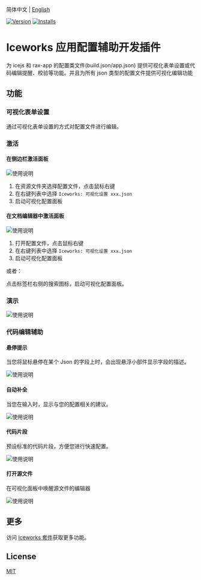 简体中文 | [English](./README.en.md)

[![Version](https://vsmarketplacebadge.apphb.com/version/iceworks-team.iceworks-config-helper.svg)](https://marketplace.visualstudio.com/items?itemName=iceworks-team.iceworks-config-helper)
[![Installs](https://vsmarketplacebadge.apphb.com/installs-short/iceworks-team.iceworks-config-helper.svg)](https://marketplace.visualstudio.com/items?itemName=iceworks-team.iceworks-config-helper)

# Iceworks 应用配置辅助开发插件

为 icejs 和 rax-app 的配置类文件(build.json/app.json) 提供可视化表单设置或代码编辑提醒、校验等功能。并且为所有 json 类型的配置文件提供可视化编辑功能

## 功能

### 可视化表单设置

通过可视化表单设置的方式对配置文件进行编辑。

### 激活

#### 在侧边栏激活面板

![使用说明](https://user-images.githubusercontent.com/56879942/89489442-18ada980-d7dd-11ea-8db3-1751e5db2eca.gif)

1. 在资源文件夹选择配置文件，点击鼠标右键
2. 在右键列表中选择 `Iceworks: 可视化设置 xxx.json`
3. 启动可视化配置面板

#### 在文档编辑器中激活面板

![使用说明](https://user-images.githubusercontent.com/56879942/89489443-19464000-d7dd-11ea-9eeb-2958027525c4.gif)

1. 打开配置文件，点击鼠标右键
2. 在右键列表中选择 `Iceworks: 可视化设置 xxx.json`
3. 启动可视化配置面板

或者：

点击标签栏右侧的搜索图标，启动可视化配置面板。

### 演示

![使用说明](https://user-images.githubusercontent.com/56879942/89489431-12b7c880-d7dd-11ea-9802-8f3fa51304f0.gif)

### 代码编辑辅助

#### 悬停提示

当您将鼠标悬停在某个 Json 的字段上时，会出现悬浮小部件显示字段的描述。

![使用说明](https://user-images.githubusercontent.com/56879942/87398212-290ca300-c5e8-11ea-9596-c15c380c0d7c.gif)

#### 自动补全

当您在输入时，显示与您的配置相关的建议。

![使用说明](https://user-images.githubusercontent.com/56879942/87398228-2e69ed80-c5e8-11ea-8b2e-611924fa76bb.gif)

#### 代码片段

预设标准的代码片段，方便您进行快速配置。

![使用说明](https://user-images.githubusercontent.com/56879942/87398223-2d38c080-c5e8-11ea-8eef-2f208f498210.gif)

#### 打开源文件

在可视化面板中唤醒源文件的编辑器

![使用说明](https://user-images.githubusercontent.com/56879942/90103045-7493a780-dd74-11ea-836c-13ad2a3ad3d5.gif)

## 更多

访问 [Iceworks 套件](https://marketplace.visualstudio.com/items?itemName=iceworks-team.iceworks)获取更多功能。

## License

[MIT](https://github.com/ice-lab/iceworks/blob/master/LICENSE)
